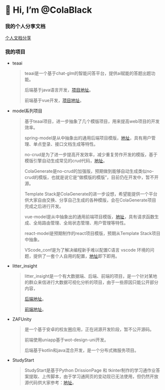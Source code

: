 # 👋 Hi, I’m @ColaBlack

### 我的个人分享文档
[个人文档分享](https://colablack.github.io/ColaBlack.githjub.io/)

### 我的项目

- teaai
  > teaai是一个基于chat-glm的智能问答平台，提供ai赋能的答题出题功能。
  > 
  > 后端基于java语言开发，[项目地址](https://github.com/ColaBlack/tea_ai_backend)。
  > 
  > 前端基于vue开发，[项目地址](https://github.com/ColaBlack/tea_ai_frontend)。
- model系列项目
  > 基于teaai项目，进一步抽象了几个模版项目，用来提高web项目的开发效率。
  >
  > spring-model是从中抽象出的通用后端项目模版，[地址](https://github.com/ColaBlack/spring-model)，具有用户管理、单点登录、接口文档生成等特性。
  >
  > no-crud是为了进一步提高开发效率，减少重复劳作开发的模版，基于模版引擎自动生成常见的crud代码，[地址](https://github.com/ColaBlack/nocrud)。
  >
  > ColaGenerate是no-crud的加强版，预期做到能够自动生成类似no-crud的模版，也就是说它是“做模版的模版”，目前仍在开发中，暂不开源。
  >
  > Template Stack是ColaGenerate的进一步设想，希望能提供一个平台供大家自由交换、分享自己生成的各种模版，会在ColaGenerate项目完成之后进行开发。
  >
  > vue-model是从中抽象出的通用前端项目模版，[地址](https://github.com/ColaBlack/vue-model)，具有请求函数生成、全局路由管理、全局状态管理、用户管理等特性。
  >
  > react-model是预期制作的react项目模版，预期从Template Stack项目中抽象。
  >
  > VScode_conf是为了解决编程新手难以配置C语言 vscode 环境的问题，提供了一套个人自用的配置，[地址](https://github.com/ColaBlack/VScode_conf)即下即用。
- litter_insight
  > litter_insight是一个有大数据端、后端、前端的项目，是一个针对某地的群众来信进行大数据可视化分析的项目，由于一些原因只能公开部分内容，
  >
  > [后端地址](https://github.com/ColaBlack/litter_backend)。
  >
  > [前端地址](https://github.com/ColaBlack/litter_insight_frontend)。
- ZAFUnity
  > 是一个基于安卓的校友圈应用，正在闭源开发阶段，暂不公开源码。
  >
  > 前端使用uniapp基于wot-design-uni开发。
  >
  > 后端基于kotlin和java混合开发，是一个分布式微服务项目。
- StudyStart
  > StudyStart是基于Python DrissionPage 和 tkinter制作的学习通作业答案提取、上传脚本，由于学习通网页的变动现已无法使用，但仍然开放源代码供大家参考：[地址](https://github.com/ColaBlack/StudyStart)。
